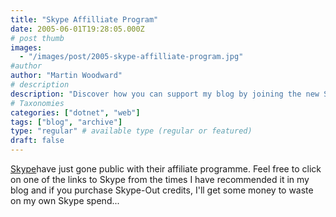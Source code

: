```yaml
---
title: "Skype Affilliate Program"
date: 2005-06-01T19:28:05.000Z
# post thumb
images:
  - "/images/post/2005-skype-affilliate-program.jpg"
#author
author: "Martin Woodward"
# description
description: "Discover how you can support my blog by joining the new Skype Affiliate Programme and purchasing Skype-Out credits today."
# Taxonomies
categories: ["dotnet", "web"]
tags: ["blog", "archive"]
type: "regular" # available type (regular or featured)
draft: false
---
```

[Skype](http://www.anrdoezrs.net/click-1724271-10386659)have just gone public with their affiliate programme.  Feel free to click on one of the links to Skype from the times I have recommended it in my blog and if you purchase Skype-Out credits, I'll get some money to waste on my own Skype spend...